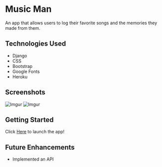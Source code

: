 # Music Man

An app that allows users to log their favorite songs and the memories they made from them.

## Technologies Used

- Django
- CSS
- Bootstrap
- Google Fonts
- Heroku

## Screenshots

![Imgur](https://imgur.com/yMfeaIc.png)
![Imgur](https://imgur.com/ikoFzQZ.png)

## Getting Started

Click [Here](https://musicman-project4.herokuapp.com/) to launch the app!

## Future Enhancements

- Implemented an API


